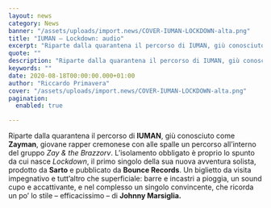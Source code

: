 ```yaml
---
layout: news
category: News
banner: "/assets/uploads/import.news/COVER-IUMAN-LOCKDOWN-alta.png"
title: "IUMAN – Lockdown: audio"
excerpt: "Riparte dalla quarantena il percorso di IUMAN, giù conosciuto come Zayman, giovane rapper cremonese con alle spalle un percorso all’interno del gruppo Zay & the Brazzorv. L’isolamento obbligato è proprio lo spunto da cui nasce Lockdown, il primo singolo della sua nuova avventura solista, prodotto da Sarto e pubblicato da Bounce Records. Un biglietto da [&hellip"
quote: ""
description: "Riparte dalla quarantena il percorso di IUMAN, giù conosciuto come Zayman, giovane rapper cremonese con alle spalle un percorso all’interno del gruppo Zay & the Brazzorv. L’isolamento obbligato è proprio lo spunto da cui nasce Lockdown, il primo singolo della sua nuova avventura solista, prodotto da Sarto e pubblicato da Bounce Records. Un biglietto da [&hellip"
keywords: ""
date: 2020-08-18T00:00:00.000+01:00
author: "Riccardo Primavera"
cover: "/assets/uploads/import.news/COVER-IUMAN-LOCKDOWN-alta.png"
pagination:
  enabled: true

---
```


Riparte dalla quarantena il percorso di **IUMAN**, giù conosciuto come **Zayman**, giovane rapper cremonese con alle spalle un percorso all’interno del gruppo _Zay & the Brazzorv_. L’isolamento obbligato è proprio lo spunto da cui nasce _Lockdown_, il primo singolo della sua nuova avventura solista, prodotto da **Sarto** e pubblicato da **Bounce Records**. Un biglietto da visita impegnativo e tutt’altro che superficiale: barre e incastri a pioggia, un sound cupo e accattivante, e nel complesso un singolo convincente, che ricorda un po’ lo stile – efficacissimo – di **Johnny Marsiglia.**